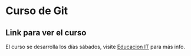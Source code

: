 

# Curso de Git 

## Link para ver el curso

El curso se desarrolla los días sábados, visite [Educacion IT](https://www.educacionit.com/curso-de-git) para más info.